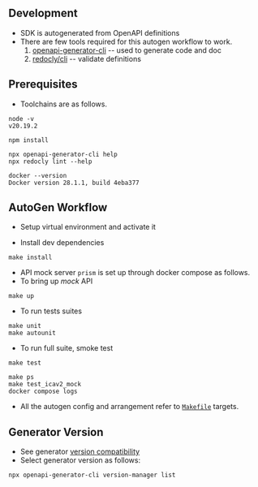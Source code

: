 ## Development

- SDK is autogenerated from OpenAPI definitions
- There are few tools required for this autogen workflow to work.
    1. [openapi-generator-cli](https://github.com/OpenAPITools/openapi-generator-cli) -- used to generate code and doc
    2. [redocly/cli](https://github.com/Redocly/redocly-cli) -- validate definitions

## Prerequisites

- Toolchains are as follows.

```
node -v
v20.19.2

npm install

npx openapi-generator-cli help
npx redocly lint --help

docker --version
Docker version 28.1.1, build 4eba377
```

## AutoGen Workflow

- Setup virtual environment and activate it

- Install dev dependencies
```commandline
make install
```

- API mock server `prism` is set up through docker compose as follows.
- To bring up _mock_ API
```commandline
make up
```

- To run tests suites
```commandline
make unit
make autounit
```

- To run full suite, smoke test
```commandline
make test
```

```
make ps
make test_icav2_mock
docker compose logs
```
- All the autogen config and arrangement refer to [`Makefile`](https://github.com/umccr/libica/blob/main/Makefile) targets.

## Generator Version

- See generator [version compatibility](https://github.com/OpenAPITools/openapi-generator#11---compatibility)
- Select generator version as follows:

```
npx openapi-generator-cli version-manager list
```
